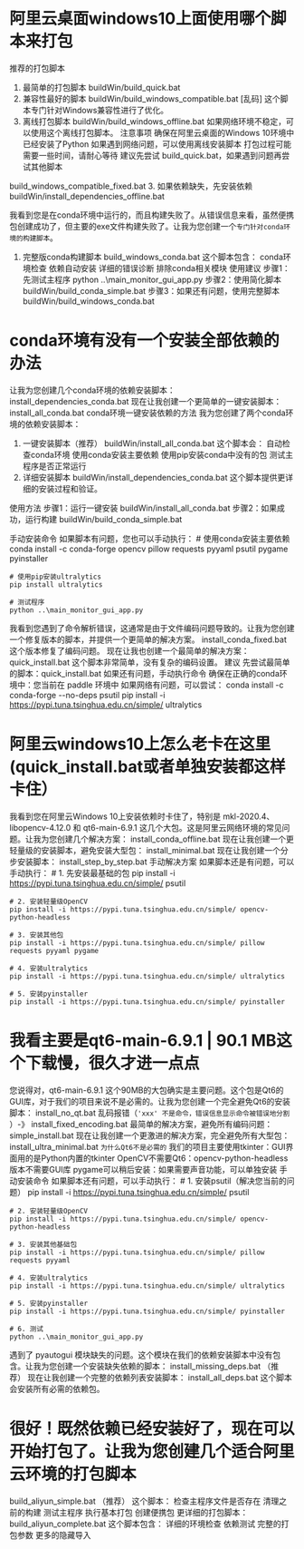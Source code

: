 # 阿里云桌面windows10上面使用哪个脚本来打包
推荐的打包脚本
1. 最简单的打包脚本
buildWin/build_quick.bat
2. 兼容性最好的脚本
buildWin/build_windows_compatible.bat [乱码]
这个脚本专门针对Windows兼容性进行了优化。
3. 离线打包脚本
buildWin/build_windows_offline.bat
如果网络环境不稳定，可以使用这个离线打包脚本。
注意事项
确保在阿里云桌面的Windows 10环境中已经安装了Python
如果遇到网络问题，可以使用离线安装脚本
打包过程可能需要一些时间，请耐心等待
建议先尝试 build_quick.bat，如果遇到问题再尝试其他脚本

build_windows_compatible_fixed.bat
3. 如果依赖缺失，先安装依赖
buildWin/install_dependencies_offline.bat

我看到您是在conda环境中运行的，而且构建失败了。从错误信息来看，虽然便携包创建成功了，但主要的exe文件构建失败了。让我为您创建一个`专门针对conda环境的构建脚本`。
1. 完整版conda构建脚本
build_windows_conda.bat
这个脚本包含：
conda环境检查
依赖自动安装
详细的错误诊断
排除conda相关模块
使用建议
步骤1：先测试主程序
python ..\main_monitor_gui_app.py
步骤2：使用简化脚本
buildWin/build_conda_simple.bat
步骤3：如果还有问题，使用完整脚本
buildWin/build_windows_conda.bat



# conda环境有没有一个安装全部依赖的办法
让我为您创建几个conda环境的依赖安装脚本：
install_dependencies_conda.bat
现在让我创建一个更简单的一键安装脚本：
install_all_conda.bat
conda环境一键安装依赖的方法
我为您创建了两个conda环境的依赖安装脚本：
1. 一键安装脚本（推荐）
buildWin/install_all_conda.bat
这个脚本会：
自动检查conda环境
使用conda安装主要依赖
使用pip安装conda中没有的包
测试主程序是否正常运行
2. 详细安装脚本
buildWin/install_dependencies_conda.bat
这个脚本提供更详细的安装过程和验证。

使用方法
步骤1：运行一键安装
buildWin/install_all_conda.bat
步骤2：如果成功，运行构建
buildWin/build_conda_simple.bat

手动安装命令
如果脚本有问题，您也可以手动执行：
    # 使用conda安装主要依赖
    conda install -c conda-forge opencv pillow requests pyyaml psutil pygame pyinstaller

    # 使用pip安装ultralytics
    pip install ultralytics

    # 测试程序
    python ..\main_monitor_gui_app.py

我看到您遇到了命令解析错误，这通常是由于文件编码问题导致的。让我为您创建一个修复版本的脚本，并提供一个更简单的解决方案。
install_conda_fixed.bat 这个版本修复了编码问题。
现在让我也创建一个最简单的解决方案：
quick_install.bat 这个脚本非常简单，没有复杂的编码设置。
建议
先尝试最简单的脚本：quick_install.bat
如果还有问题，手动执行命令
确保在正确的conda环境中：您当前在 paddle 环境中
如果网络有问题，可以尝试：
   conda install -c conda-forge --no-deps psutil
   pip install -i https://pypi.tuna.tsinghua.edu.cn/simple/ ultralytics


# 阿里云windows10上怎么老卡在这里(quick_install.bat或者单独安装都这样卡住）
我看到您在阿里云Windows 10上安装依赖时卡住了，特别是 mkl-2020.4、libopencv-4.12.0 和 qt6-main-6.9.1 这几个大包。这是阿里云网络环境的常见问题。让我为您创建几个解决方案：
install_conda_offline.bat
现在让我创建一个更轻量级的安装脚本，避免安装大型包：
install_minimal.bat
现在让我创建一个分步安装脚本：
install_step_by_step.bat
手动解决方案
如果脚本还是有问题，可以手动执行：
    # 1. 先安装最基础的包
    pip install -i https://pypi.tuna.tsinghua.edu.cn/simple/ psutil

    # 2. 安装轻量级OpenCV
    pip install -i https://pypi.tuna.tsinghua.edu.cn/simple/ opencv-python-headless

    # 3. 安装其他包
    pip install -i https://pypi.tuna.tsinghua.edu.cn/simple/ pillow requests pyyaml pygame

    # 4. 安装ultralytics
    pip install -i https://pypi.tuna.tsinghua.edu.cn/simple/ ultralytics

    # 5. 安装pyinstaller
    pip install -i https://pypi.tuna.tsinghua.edu.cn/simple/ pyinstaller


# 我看主要是qt6-main-6.9.1       | 90.1 MB这个下载慢，很久才进一点点
您说得对，qt6-main-6.9.1 这个90MB的大包确实是主要问题。这个包是Qt6的GUI库，对于我们的项目来说不是必需的。让我为您创建一个完全避免Qt6的安装脚本：
install_no_qt.bat 乱码报错（`'xxx' 不是命令，错误信息显示命令被错误地分割 `）-》 install_fixed_encoding.bat
    最简单的解决方案，避免所有编码问题： simple_install.bat
现在让我创建一个更激进的解决方案，完全避免所有大型包：
install_ultra_minimal.bat
`为什么Qt6不是必需的`
我们的项目主要使用tkinter：GUI界面用的是Python内置的tkinter
OpenCV不需要Qt6：opencv-python-headless 版本不需要GUI库
pygame可以稍后安装：如果需要声音功能，可以单独安装
手动安装命令
如果脚本还有问题，可以手动执行：
    # 1. 安装psutil（解决您当前的问题）
    pip install -i https://pypi.tuna.tsinghua.edu.cn/simple/ psutil

    # 2. 安装轻量级OpenCV
    pip install -i https://pypi.tuna.tsinghua.edu.cn/simple/ opencv-python-headless

    # 3. 安装其他基础包
    pip install -i https://pypi.tuna.tsinghua.edu.cn/simple/ pillow requests pyyaml

    # 4. 安装ultralytics
    pip install -i https://pypi.tuna.tsinghua.edu.cn/simple/ ultralytics

    # 5. 安装pyinstaller
    pip install -i https://pypi.tuna.tsinghua.edu.cn/simple/ pyinstaller

    # 6. 测试
    python ..\main_monitor_gui_app.py

遇到了 pyautogui 模块缺失的问题。这个模块在我们的依赖安装脚本中没有包含。让我为您创建一个安装缺失依赖的脚本：
install_missing_deps.bat （推荐）
现在让我创建一个完整的依赖列表安装脚本：
install_all_deps.bat 这个脚本会安装所有必需的依赖包。



# 很好！既然依赖已经安装好了，现在可以开始打包了。让我为您创建几个适合阿里云环境的打包脚本
build_aliyun_simple.bat （推荐）
    这个脚本：
    检查主程序文件是否存在
    清理之前的构建
    测试主程序
    执行基本打包
    创建便携包
更详细的打包脚本：
build_aliyun_complete.bat
    这个脚本包含：
    详细的环境检查
    依赖测试
    完整的打包参数
    更多的隐藏导入




